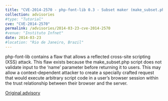 ```yaml
---
title: "CVE-2014-2570 - php-font-lib 0.3 - Subset maker (make_subset.php) Reflected Cross-site Scripting"
collection: advisories
#type: "Tutorial"
cve: "CVE-2014-2570"
permalink: /advisories/2014-03-23-cve-2014-2570
#venue: "Instituto Infnet"
date: 2014-03-23
#location: "Rio de Janeiro, Brazil"
---
```

php-font-lib contains a flaw that allows a reflected cross-site scripting (XSS) attack. This flaw exists because the make_subset.php script does not validate input to the ‘name’ parameter before returning it to users. This may allow a context-dependent attacker to create a specially crafted request that would execute arbitrary script code in a user’s browser session within the trust relationship between their browser and the server.

[Original advisory](https://codalabs.net/cla-2014-001)

